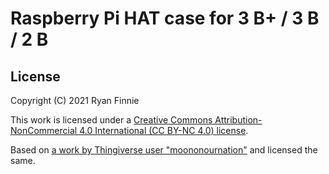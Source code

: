 # Raspberry Pi HAT case for 3 B+ / 3 B / 2 B

## License

Copyright (C) 2021 Ryan Finnie

This work is licensed under a [Creative Commons Attribution-NonCommercial 4.0 International (CC BY-NC 4.0) license](https://creativecommons.org/licenses/by-nc/4.0/).

Based on [a work by Thingiverse user "moononournation"](https://www.thingiverse.com/thing:2962525) and licensed the same.
